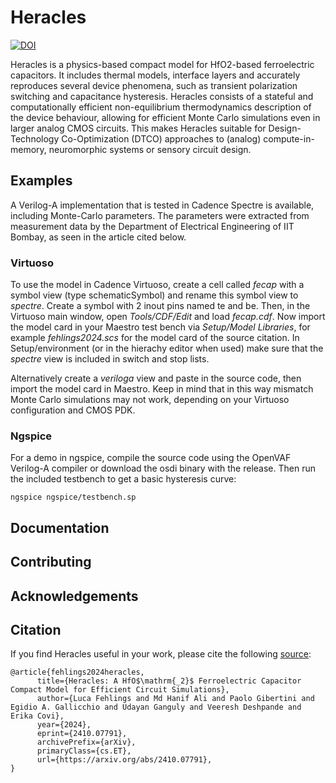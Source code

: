 # Heracles
[![DOI](https://zenodo.org/badge/DOI/10.5281/zenodo.13844858.svg)](https://doi.org/10.5281/zenodo.13844858)

Heracles is a physics-based compact model for HfO2-based ferroelectric capacitors. It includes thermal models, interface layers and accurately reproduces several device phenomena, such as transient polarization switching and capacitance hysteresis. Heracles consists of a stateful and computationally efficient non-equilibrium thermodynamics description of the device behaviour, allowing for efficient Monte Carlo simulations even in larger analog CMOS circuits. This makes Heracles suitable for Design-Technology Co-Optimization (DTCO) approaches to (analog) compute-in-memory, neuromorphic systems or sensory circuit design.

## Examples

A Verilog-A implementation that is tested in Cadence Spectre is available, including Monte-Carlo parameters. The parameters were extracted from measurement data by the Department of Electrical Engineering of IIT Bombay, as seen in the article cited below.

### Virtuoso
To use the model in Cadence Virtuoso, create a cell called *fecap* with a symbol view (type schematicSymbol) and rename this symbol view to *spectre*. Create a symbol with 2 inout pins named te and be. Then, in the Virtuoso main window, open *Tools/CDF/Edit* and load *fecap.cdf*. Now import the model card in your Maestro test bench via *Setup/Model Libraries*, for example *fehlings2024.scs* for the model card of the source citation. In Setup/environment (or in the hierachy editor when used) make sure that the *spectre* view is included in switch and stop lists.

Alternatively create a *veriloga* view and paste in the source code, then import the model card in Maestro. Keep in mind that in this way mismatch Monte Carlo simulations may not work, depending on your Virtuoso configuration and CMOS PDK.

### Ngspice
For a demo in ngspice, compile the source code using the OpenVAF Verilog-A compiler or download the osdi binary with the release. Then run the included testbench to get a basic hysteresis curve:

`ngspice ngspice/testbench.sp`

## Documentation

## Contributing

## Acknowledgements

## Citation

If you find Heracles useful in your work, please cite the following [source](https://arxiv.org/abs/2410.07791):

```
@article{fehlings2024heracles,
      title={Heracles: A HfO$\mathrm{_2}$ Ferroelectric Capacitor Compact Model for Efficient Circuit Simulations}, 
      author={Luca Fehlings and Md Hanif Ali and Paolo Gibertini and Egidio A. Gallicchio and Udayan Ganguly and Veeresh Deshpande and Erika Covi},
      year={2024},
      eprint={2410.07791},
      archivePrefix={arXiv},
      primaryClass={cs.ET},
      url={https://arxiv.org/abs/2410.07791}, 
}
```
